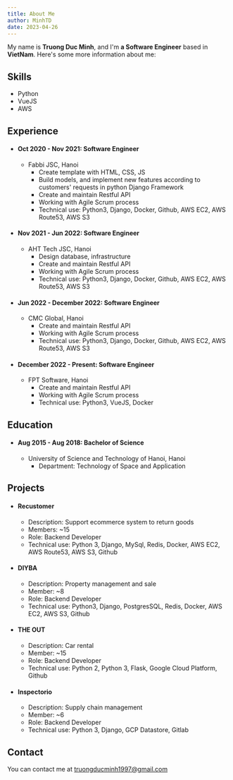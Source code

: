 ```yaml
---
title: About Me
author: MinhTD
date: 2023-04-26
---
```


My name is **Truong Duc Minh**, and I'm **a Software Engineer** based in **VietNam**. Here's some more information about me:

## Skills

- Python 
- VueJS
- AWS

## Experience
- #### Oct 2020 - Nov 2021: Software Engineer
    - Fabbi JSC, Hanoi
        - Create template with HTML, CSS, JS
        - Build models, and implement new features according to customers' requests in python Django Framework
        - Create and maintain Restful API
        - Working with Agile Scrum process
        - Technical use: Python3, Django, Docker, Github, AWS EC2, AWS Route53, AWS S3

- #### Nov 2021 - Jun 2022: Software Engineer
    - AHT Tech JSC, Hanoi
        - Design database, infrastructure
        - Create and maintain Restful API
        - Working with Agile Scrum process
        - Technical use: Python3, Django, Docker, Github, AWS EC2, AWS Route53, AWS S3

- #### Jun 2022 - December 2022: Software Engineer
    - CMC Global, Hanoi
        - Create and maintain Restful API
        - Working with Agile Scrum process
        - Technical use: Python3, Django, Docker, Github, AWS EC2, AWS Route53, AWS S3

- #### December 2022 - Present: Software Engineer
    - FPT Software, Hanoi
        - Create and maintain Restful API
        - Working with Agile Scrum process
        - Technical use: Python3, VueJS, Docker 

## Education

- #### Aug 2015 - Aug 2018: Bachelor of Science
    - University of Science and Technology of Hanoi, Hanoi
        - Department: Technology of Space and Application

## Projects

- #### Recustomer
    - Description: Support ecommerce system to return goods
    - Members: ~15
    - Role: Backend Developer
    - Technical use: Python 3, Django, MySql, Redis, Docker, AWS EC2, AWS Route53, AWS S3, Github

- #### DIYBA
    - Description: Property management and sale
    - Member: ~8
    - Role: Backend Developer
    - Technical use: Python3, Django, PostgresSQL, Redis, Docker, AWS EC2, AWS S3, Github

- #### THE OUT
    - Description: Car rental
    - Member: ~15
    - Role: Backend Developer
    - Technical use: Python 2, Python 3, Flask, Google Cloud Platform, Github

- #### Inspectorio
    - Description: Supply chain management
    - Member: ~6
    - Role: Backend Developer
    - Technical use: Python 3, Django, GCP Datastore, Gitlab

## Contact

You can contact me at <truongducminh1997@gmail.com>